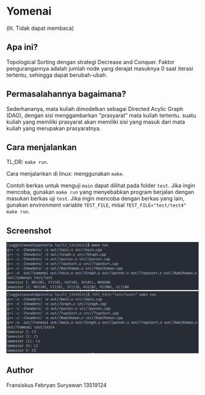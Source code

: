 # Yomenai
(lit. Tidak dapat membaca)

## Apa ini?
Topological Sorting dengan strategi Decrease and Conquer.
Faktor pengurangannya adalah jumlah node yang derajat masuknya 0 saat iterasi 
tertentu, sehingga dapat berubah-ubah.

## Permasalahannya bagaimana?
Sederhananya, mata kuliah dimodelkan sebagai Directed Acylic Graph (DAG),
dengan sisi menggambarkan "prasyarat" mata kuliah tertentu. suatu kuliah yang
memiliki prasyarat akan memiliki sisi yang masuk dari mata kuliah yang
merupakan prasyaratnya.

## Cara menjalankan
TL;DR: `make run`.

Cara menjalankan di linux: menggunakan `make`.

Contoh berkas untuk menguji `main` dapat dilihat pada folder `test`.
Jika ingin mencoba, gunakan `make run` yang menyebabkan program berjalan dengan
masukan berkas uji `test`. Jika ingin mencoba dengan berkas yang lain, gunakan
environment variable `TEST_FILE`, misal `TEST_FILE="test/test4" make run`.

## Screenshot
![tanpa environment variable TEST_FILE](imgs/1.png)
![dengan environment variable TEST_FILE](imgs/2.png)

## Author
Fransiskus Febryan Suryawan
13519124